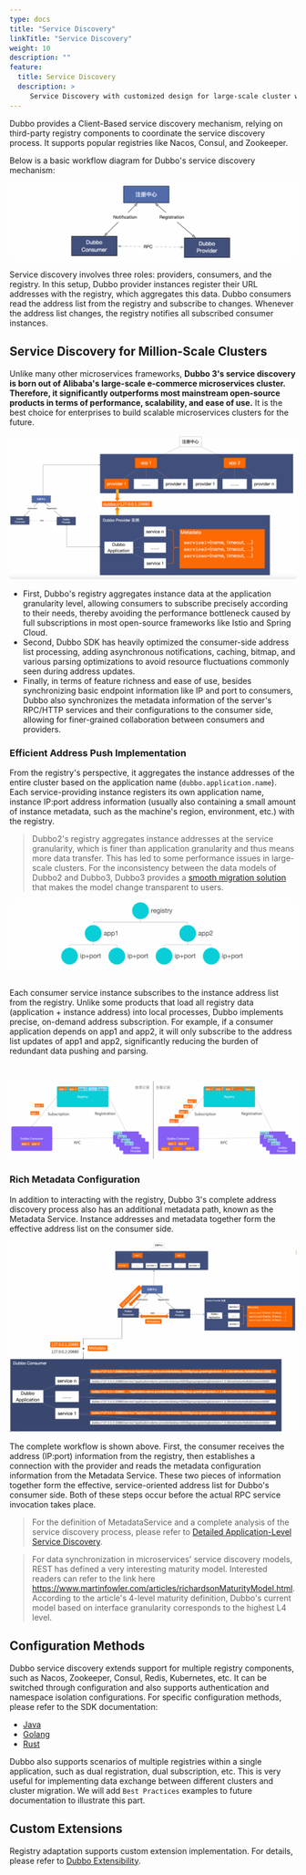 ```yaml
---
type: docs
title: "Service Discovery"
linkTitle: "Service Discovery"
weight: 10
description: ""
feature:
  title: Service Discovery
  description: >
     Service Discovery with customized design for large-scale cluster with millions of instances and rich builtin registry adaptations such as Nacos and Zookeeper and even more by supporting customized extensions.
---
```


Dubbo provides a Client-Based service discovery mechanism, relying on third-party registry components to coordinate the service discovery process. It supports popular registries like Nacos, Consul, and Zookeeper.

Below is a basic workflow diagram for Dubbo's service discovery mechanism:

![service-discovery](/imgs/v3/feature/service-discovery/arc.png)

Service discovery involves three roles: providers, consumers, and the registry. In this setup, Dubbo provider instances register their URL addresses with the registry, which aggregates this data. Dubbo consumers read the address list from the registry and subscribe to changes. Whenever the address list changes, the registry notifies all subscribed consumer instances.

## Service Discovery for Million-Scale Clusters
Unlike many other microservices frameworks, **Dubbo 3's service discovery is born out of Alibaba's large-scale e-commerce microservices cluster. Therefore, it significantly outperforms most mainstream open-source products in terms of performance, scalability, and ease of use.** It is the best choice for enterprises to build scalable microservices clusters for the future.

![service-discovery](/imgs/v3/feature/service-discovery/arc2.png)

* First, Dubbo's registry aggregates instance data at the application granularity level, allowing consumers to subscribe precisely according to their needs, thereby avoiding the performance bottleneck caused by full subscriptions in most open-source frameworks like Istio and Spring Cloud.
* Second, Dubbo SDK has heavily optimized the consumer-side address list processing, adding asynchronous notifications, caching, bitmap, and various parsing optimizations to avoid resource fluctuations commonly seen during address updates.
* Finally, in terms of feature richness and ease of use, besides synchronizing basic endpoint information like IP and port to consumers, Dubbo also synchronizes the metadata information of the server's RPC/HTTP services and their configurations to the consumer side, allowing for finer-grained collaboration between consumers and providers.

### Efficient Address Push Implementation

From the registry's perspective, it aggregates the instance addresses of the entire cluster based on the application name (`dubbo.application.name`). Each service-providing instance registers its own application name, instance IP:port address information (usually also containing a small amount of instance metadata, such as the machine's region, environment, etc.) with the registry.

> Dubbo2's registry aggregates instance addresses at the service granularity, which is finer than application granularity and thus means more data transfer. This has led to some performance issues in large-scale clusters.
> For the inconsistency between the data models of Dubbo2 and Dubbo3, Dubbo3 provides a [smooth migration solution](/zh-cn/overview/mannual/java-sdk/upgrades-and-compatibility/service-discovery/migration-service-discovery/) that makes the model change transparent to users.

![service-discovery](/imgs/v3/feature/service-discovery/registry-data.png)

<br/>
Each consumer service instance subscribes to the instance address list from the registry. Unlike some products that load all registry data (application + instance address) into local processes, Dubbo implements precise, on-demand address subscription. For example, if a consumer application depends on app1 and app2, it will only subscribe to the address list updates of app1 and app2, significantly reducing the burden of redundant data pushing and parsing.

<p> </p>
<br/>

![service-discovery](/imgs/v3/feature/service-discovery/subscription2.png)

### Rich Metadata Configuration
In addition to interacting with the registry, Dubbo 3's complete address discovery process also has an additional metadata path, known as the Metadata Service. Instance addresses and metadata together form the effective address list on the consumer side.

![service-discovery](/imgs/v3/feature/service-discovery/metadata.png)

The complete workflow is shown above. First, the consumer receives the address (IP:port) information from the registry, then establishes a connection with the provider and reads the metadata configuration information from the Metadata Service. These two pieces of information together form the effective, service-oriented address list for Dubbo's consumer side. Both of these steps occur before the actual RPC service invocation takes place.

> For the definition of MetadataService and a complete analysis of the service discovery process, please refer to [Detailed Application-Level Service Discovery](/en/blog/proposals/service-discovery/).

> For data synchronization in microservices' service discovery models, REST has defined a very interesting maturity model. Interested readers can refer to the link here https://www.martinfowler.com/articles/richardsonMaturityModel.html. According to the article's 4-level maturity definition, Dubbo's current model based on interface granularity corresponds to the highest L4 level.

## Configuration Methods
Dubbo service discovery extends support for multiple registry components, such as Nacos, Zookeeper, Consul, Redis, Kubernetes, etc. It can be switched through configuration and also supports authentication and namespace isolation configurations. For specific configuration methods, please refer to the SDK documentation:

* [Java](/en/docs3-v2/java-sdk/reference-manual/registry)
* [Golang](/en/docs3-v2/golang-sdk/tutorial/develop/registry)
* [Rust](/en/docs3-v2/rust-sdk/)

Dubbo also supports scenarios of multiple registries within a single application, such as dual registration, dual subscription, etc. This is very useful for implementing data exchange between different clusters and cluster migration. We will add `Best Practices` examples to future documentation to illustrate this part.

## Custom Extensions
Registry adaptation supports custom extension implementation. For details, please refer to [Dubbo Extensibility](/en/overview/core-features/extensibility/).